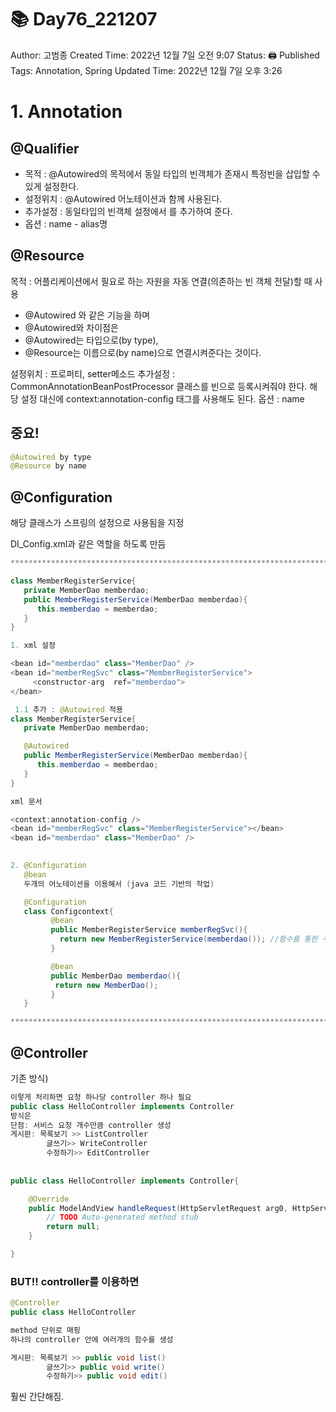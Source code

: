 # 📚 Day76_221207

Author: 고범종
Created Time: 2022년 12월 7일 오전 9:07
Status: 🖨 Published
Tags: Annotation, Spring
Updated Time: 2022년 12월 7일 오후 3:26

# 1. Annotation

## @Qualifier

- 목적 : @Autowired의 목적에서 동일 타입의 빈객체가 존재시 특정빈을 삽입할 수 있게 설정한다.
- 설정위치 : @Autowired 어노테이션과 함께 사용된다.
- 추가설정 : 동일타입의 빈객체 설정에서 <qualifier value="[alias명]" />를 추가하여 준다.
- 옵션 : name - alias명

## @Resource

목적 : 어플리케이션에서 필요로 하는 자원을 자동 연결(의존하는 빈 객체 전달)할 때 사용

- @Autowired 와 같은 기능을 하며
- @Autowired와 차이점은
- @Autowired는 타입으로(by type),
- @Resource는 이름으로(by name)으로 연결시켜준다는 것이다.

설정위치 : 프로퍼티, setter메소드
추가설정 : CommonAnnotationBeanPostProcessor 클래스를 빈으로 등록시켜줘야 한다.
해당 설정 대신에 context:annotation-config 태그를 사용해도 된다.
옵션 : name

## 중요!

```java
@Autowired by type
@Resource by name
```

## @Configuration

해당 클래스가 스프링의 설정으로 사용됨을 지정

DI_Config.xml과 같은 역할을 하도록 만듬

```java
***************************************************************************

class MemberRegisterService{
   private MemberDao memberdao;
   public MemberRegisterService(MemberDao memberdao){
      this.memberdao = memberdao;
   }
}

1. xml 설정

<bean id="memberdao" class="MemberDao" />
<bean id="memberRegSvc" class="MemberRegisterService">
     <constructor-arg  ref="memberdao">
</bean>

 1.1 추가 : @Autowired 적용
class MemberRegisterService{
   private MemberDao memberdao;   

   @Autowired
   public MemberRegisterService(MemberDao memberdao){
      this.memberdao = memberdao;
   }
}   

xml 문서

<context:annotation-config />   
<bean id="memberRegSvc" class="MemberRegisterService"></bean>
<bean id="memberdao" class="MemberDao" />   
    

2. @Configuration
   @bean
   두개의 어노테이션을 이용해서 (java 코드 기반의 작업)

   @Configuration
   class Configcontext{
         @bean
         public MemberRegisterService memberRegSvc(){
           return new MemberRegisterService(memberdao()); //함수를 통한 주입
         } 

         @bean
         public MemberDao memberdao(){
          return new MemberDao();
         }
   }

***************************************************************************
```

## @Controller

기존 방식)

```java
이렇게 처리하면 요청 하나당 controller 하나 필요
public class HelloController implements Controller
방식은
단점: 서비스 요청 개수만큼 controller 생성
게시판: 목록보기 >> ListController
		글쓰기>> WriteController
		수정하기>> EditController
	
	
public class HelloController implements Controller{

	@Override
	public ModelAndView handleRequest(HttpServletRequest arg0, HttpServletResponse arg1) throws Exception {
		// TODO Auto-generated method stub
		return null;
	}

}
```

### BUT!! controller를 이용하면

```java
@Controller
public class HelloController

method 단위로 매핑
하나의 controller 안에 여러개의 함수를 생성

게시판: 목록보기 >> public void list()
		글쓰기>> public void write()
		수정하기>> public void edit()
```

 훨씬 간단해짐.